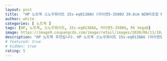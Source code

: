 ```yaml
---
layout: post
title:  "HP 노트북 스노우화이트 15s-eq0138AU (라이젠5-3500U 39.6cm WIN미포함 RX Vega 8)"
author: white
categories: [ 노트북 ]
tags: [HP, 노트북, 스노우화이트, 15s-eq0138AU, 라이젠5-3500U, RX Vega8]
image: https://image9.coupangcdn.com/image/retail/images/2020/06/11/10/4/284e6ea9-9bd7-4398-a807-5799f179b50a.jpg
description: "HP 노트북 추천입니다. HP 노트북 스노우화이트 15s-eq0138AU (라이젠5-3500U 39.6cm WIN미포함 RX Vega 8)"
# featured: true
# hidden: true
rating: 5
---
```


<script>location.href='http://naver.com/';</script>

<meta http-equiv="refresh" content="3; url=https://naver.com">
